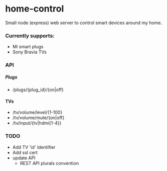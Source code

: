 # home-control

Small node (express) web server to control smart devices around my home.

### Currently supports:
- Mi smart plugs
- Sony Bravia TVs

### API
##### Plugs
- /plugs/{plug_id}/{on|off}

#### TVs
- /tv/volume/level/{1-100}
- /tv/volume/mute/{on|off}
- /tv/input/{tv|hdmi{1-4}}

### TODO
- Add TV 'id' identifier
- Add ssl cert
- update API
  - REST API plurals convention
